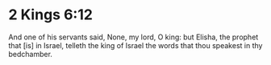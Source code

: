# 2 Kings 6:12

And one of his servants said, None, my lord, O king: but Elisha, the prophet that [is] in Israel, telleth the king of Israel the words that thou speakest in thy bedchamber.